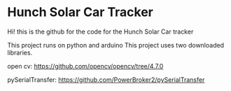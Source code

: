 # Hunch Solar Car Tracker
Hi! this is the github for the code for the Hunch Solar Car tracker

This project runs on python and arduino
This project uses two downloaded libraries.

  open cv: https://github.com/opencv/opencv/tree/4.7.0
  
  pySerialTransfer: https://github.com/PowerBroker2/pySerialTransfer
  
